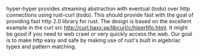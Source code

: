 hyper-hyper provides streaming abstraction with eventual (todo) over http connections using rust-curl (todo). This should provide fast with the goal of providing fast http 2.0 library for rust. The design is based on the excellent example in the curl src http://curl.haxx.se/libcurl/c/hiperfifo.html. It might be good if you need to web crawl or very quickly access the web. Our goal is to make http easy and safe by making use of rust's built in algebriac types and pattern matching.

